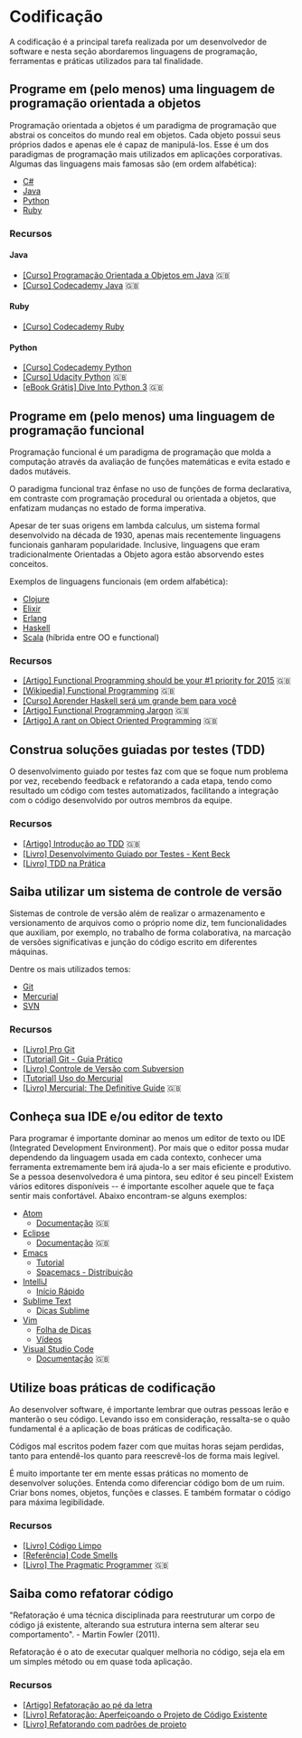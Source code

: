 # Codificação

A codificação é a principal tarefa realizada por um desenvolvedor
de software e nesta seção abordaremos linguagens de programação,
ferramentas e práticas utilizados para tal finalidade.

<!-- toc -->

## Programe em (pelo menos) uma linguagem de programação orientada a objetos

Programação orientada a objetos é um paradigma de programação que
abstrai os conceitos do mundo real em objetos. Cada objeto possui
seus próprios dados e apenas ele é capaz de manipulá-los.
Esse é um dos paradigmas de programação mais utilizados em aplicações
corporativas. Algumas das linguagens mais famosas são (em ordem
alfabética):

* [C#](https://www.microsoft.com/net)
* [Java](https://www.oracle.com/java)
* [Python](https://www.python.org)
* [Ruby](https://www.ruby-lang.org)

### Recursos

#### Java

* [[Curso] Programação Orientada a Objetos em Java](https://www.coursera.org/learn/object-oriented-java)
  :uk:
* [[Curso] Codecademy Java](https://www.codecademy.com/learn/learn-java) :uk:

#### Ruby

* [[Curso] Codecademy Ruby](https://www.codecademy.com/pt-BR/learn/ruby)

#### Python

* [[Curso] Codecademy Python](https://www.codecademy.com/pt-BR/learn/python)
* [[Curso] Udacity Python](https://www.udacity.com/course/programming-foundations-with-python--ud036)
  :uk:
* [[eBook Grátis] Dive Into Python 3](http://www.diveintopython3.net/) :uk:

## Programe em (pelo menos) uma linguagem de programação funcional

Programação funcional é um paradigma de programação que molda a computação
através da avaliação de funções matemáticas e evita estado e dados mutáveis.

O paradigma funcional traz ênfase no uso de funções de forma declarativa,
em contraste com programação procedural ou orientada a objetos, que enfatizam
mudanças no estado de forma imperativa.

Apesar de ter suas origens em lambda calculus, um sistema formal desenvolvido
na década de 1930, apenas mais recentemente linguagens funcionais ganharam
popularidade. Inclusive, linguagens que eram tradicionalmente Orientadas a Objeto
agora estão absorvendo estes conceitos.

Exemplos de linguagens funcionais (em ordem alfabética):

* [Clojure](http://clojure.org/)
* [Elixir](http://elixir-lang.org/)
* [Erlang](http://www.erlang.org/)
* [Haskell](https://www.haskell.org/)
* [Scala](http://www.scala-lang.org/) (híbrida entre OO e functional)

### Recursos

* [[Artigo] Functional Programming should be your #1 priority for 2015](https://medium.com/@jugoncalves/functional-programming-should-be-your-1-priority-for-2015-47dd4641d6b9#.s4970krpa)
  :uk:
* [[Wikipedia] Functional Programming](https://en.wikipedia.org/wiki/Functional_programming)
  :uk:
* [[Curso] Aprender Haskell será um grande bem para você](http://haskell.tailorfontela.com.br/)
* [[Artigo] Functional Programming Jargon](https://github.com/hemanth/functional-programming-jargon)
  :uk:
* [[Artigo] A rant on Object Oriented Programming](http://www.smashcompany.com/technology/object-oriented-programming-is-an-expensive-disaster-which-must-end)
  :uk:

## Construa soluções guiadas por testes (TDD)

O desenvolvimento guiado por testes faz com que se foque num problema por vez,
recebendo feedback e refatorando a cada etapa, tendo como resultado um código
com testes automatizados, facilitando a integração com o código desenvolvido
por outros membros da equipe.

### Recursos

* [[Artigo] Introdução ao TDD](http://martinfowler.com/bliki/TestDrivenDevelopment.html)
  :uk:
* [[Livro] Desenvolvimento Guiado por Testes - Kent Beck](https://www.amazon.com.br/TDD-Desenvolvimento-Guiado-por-Testes/dp/857780724X/)
* [[Livro] TDD na Prática](https://www.amazon.com.br/TDD-na-Pr%C3%A1tica-Camilo-Lopes/dp/853990327X/)

## Saiba utilizar um sistema de controle de versão

Sistemas de controle de versão além de realizar o armazenamento e
versionamento de arquivos como o próprio nome diz, tem funcionalidades
que auxiliam, por exemplo, no trabalho de forma colaborativa,
na marcação de versões significativas e junção do código escrito em
diferentes máquinas.

Dentre os mais utilizados temos:

* [Git](https://git-scm.com/)
* [Mercurial](https://www.mercurial-scm.org/)
* [SVN](https://subversion.apache.org/)

### Recursos

* [[Livro] Pro Git](https://git-scm.com/book/pt-br/v1)
* [[Tutorial] Git - Guia Prático](https://rogerdudler.github.io/git-guide/index.pt_BR.html)
* [[Livro] Controle de Versão com Subversion](https://code.google.com/archive/p/svnbook-pt-br/)
* [[Tutorial] Uso do Mercurial](https://www.mercurial-scm.org/wiki/BrazilianPortugueseTutorial)
* [[Livro] Mercurial: The Definitive Guide](http://hgbook.red-bean.com/) :uk:

## Conheça sua IDE e/ou editor de texto

Para programar é importante dominar ao menos um editor de texto ou
IDE (Integrated Development Environment). Por mais que o editor possa mudar
dependendo da linguagem usada em cada contexto, conhecer uma ferramenta
extremamente bem irá ajuda-lo a ser mais eficiente e produtivo. Se a pessoa
desenvolvedora é uma pintora, seu editor é seu pincel!
Existem vários editores disponíveis -- é importante escolher aquele que te
faça sentir mais confortável. Abaixo encontram-se alguns exemplos:

* [Atom](https://atom.io/)
  * [Documentação](https://atom.io/docs) :uk:
* [Eclipse](http://www.eclipse.org/)
  * [Documentação](http://www.eclipse.org/documentation) :uk:
* [Emacs](https://www.gnu.org/software/emacs/)
  * [Tutorial](https://www.emacswiki.org/emacs/NovatoNoEmacs)
  * [Spacemacs - Distribuição](http://spacemacs.org/)
* [IntelliJ](https://www.jetbrains.com/)
  * [Início Rápido](https://confluence.jetbrains.com/pages/viewpage.action?pageId=54919977)
* [Sublime Text](https://www.sublimetext.com/)
  * [Dicas Sublime](http://sublimetextdicas.com.br/)
* [Vim](http://www.vim.org/)
  * [Folha de Dicas](http://vim.rtorr.com/lang/pt_br/)
  * [Vídeos](https://www.youtube.com/playlist?list=PLlPy1OAvxKmQ__RPeTrjpmvuMB73re4HL)
* [Visual Studio Code](https://code.visualstudio.com/)
  * [Documentação](https://code.visualstudio.com/docs/) :uk:

## Utilize boas práticas de codificação

Ao desenvolver software, é importante lembrar que outras pessoas lerão e
manterão o seu código. Levando isso em consideração, ressalta-se o quão
fundamental é a aplicação de boas práticas de codificação.

Códigos mal escritos podem fazer com que muitas horas sejam perdidas, tanto para
entendê-los quanto para reescrevê-los de forma mais legível.

É muito importante ter em mente essas práticas no momento de desenvolver soluções.
Entenda como diferenciar código bom de um ruim. Criar bons nomes, objetos,
funções e classes. E também formatar o código para máxima legibilidade.

### Recursos

* [[Livro] Código Limpo](https://www.amazon.com.br/C%C3%B3digo-Limpo-Habilidades-Pr%C3%A1ticas-Software/dp/8576082675/)
* [[Referência] Code Smells](https://sourcemaking.com/refactoring/smells)
* [[Livro] The Pragmatic Programmer](https://www.amazon.com/Pragmatic-Programmer-Journeyman-Master/dp/020161622X/)
  :uk:

## Saiba como refatorar código

"Refatoração é uma técnica disciplinada para reestruturar um corpo de código já
existente, alterando sua estrutura interna sem alterar seu comportamento". -
Martin Fowler (2011).

Refatoração é o ato de executar qualquer melhoria no código, seja ela em um
simples método ou em quase toda aplicação.

### Recursos

* [[Artigo] Refatoração ao pé da letra](https://www.thoughtworks.com/pt/insights/blog/refactoring-book)
* [[Livro] Refatoração: Aperfeiçoando o Projeto de Código Existente](https://www.amazon.com.br/Refatora%C3%A7%C3%A3o-Aperfei%C3%A7oando-Projeto-C%C3%B3digo-Existente-ebook/dp/B019IZK89A/)
* [[Livro] Refatorando com padrões de projeto](https://www.casadocodigo.com.br/pages/sumario-refatoracao-ruby)
